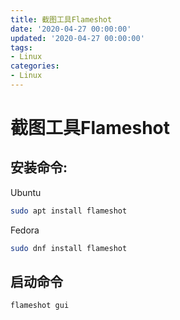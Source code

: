 ```yaml
---
title: 截图工具Flameshot
date: '2020-04-27 00:00:00'
updated: '2020-04-27 00:00:00'
tags:
- Linux
categories:
- Linux
---
```

# 截图工具Flameshot

## 安装命令:

Ubuntu
```bash
sudo apt install flameshot
```

Fedora
```bash
sudo dnf install flameshot
```

## 启动命令

```bash
flameshot gui
```

